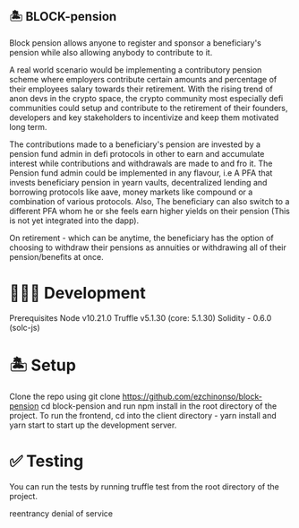 ## 🏝 BLOCK-pension
Block pension allows anyone to register and sponsor a beneficiary's pension while also allowing anybody to contribute to it.

A real world scenario would be implementing a contributory pension scheme where employers contribute certain amounts and percentage of their employees salary towards their retirement. With the rising trend of anon devs in the crypto space, the crypto community most especially defi communities could setup and contribute to the retirement of their founders, developers and key stakeholders to incentivize and keep them motivated long term.

The contributions made to a beneficiary's pension are invested by a pension fund admin in defi protocols in other to earn and accumulate interest while contributions and withdrawals are made to and fro it. The Pension fund admin could be implemented in any flavour, i.e A PFA that invests beneficiary pension in yearn vaults, decentralized lending and borrowing protocols like aave, money markets like compound or a combination of various protocols. Also, The beneficiary can also switch to a different PFA whom he or she feels earn higher yields on their pension (This is not yet integrated into the dapp). 

On retirement - which can be anytime, the beneficiary has the option of choosing to withdraw their pensions as annuities or withdrawing all of their pension/benefits at once.

# 👩🏻‍💻 Development
Prerequisites
Node v10.21.0
Truffle v5.1.30 (core: 5.1.30)
Solidity - 0.6.0 (solc-js)

# 🏝 Setup
Clone the repo using git clone https://github.com/ezchinonso/block-pension
cd block-pension and run npm install in the root directory of the project. To run the frontend, cd into the client directory - yarn install and yarn start to start up the development server.

# ✅ Testing
You can run the tests by running truffle test from the root directory of the project.


reentrancy
denial of service


